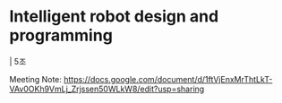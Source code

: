 # Intelligent robot design and programming
| 5조 

Meeting Note: https://docs.google.com/document/d/1ftVjEnxMrThtLkT-VAv0OKh9VmLj_Zrjssen50WLkW8/edit?usp=sharing
